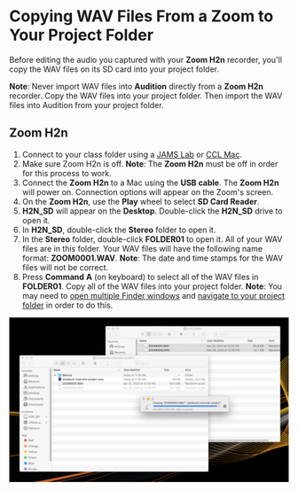 # Copying WAV Files From a Zoom to Your Project Folder

Before editing the audio you captured with your **Zoom H2n** recorder, you'll copy the WAV files on its SD card into your project folder.

**Note**: Never import WAV files into **Audition** directly from a **Zoom H2n** recorder. Copy the WAV files into your project folder. Then import the WAV files into Audition from your project folder.

## Zoom H2n

1. Connect to your class folder using a [JAMS Lab](https://jjloomis.gitbooks.io/file-and-folder-management/content/connecting-in-jams-lab.html) or [CCL Mac](https://jjloomis.gitbooks.io/file-and-folder-management/content/connecting-in-campus-computer-lab.html).
2. Make sure Zoom H2n is off. **Note**: The **Zoom H2n** must be off in order for this process to work.
3. Connect the **Zoom H2n** to a Mac using the **USB cable**. The **Zoom H2n** will power on. Connection options will appear on the Zoom's screen.
4. On the **Zoom H2n**, use the **Play** wheel to select **SD Card Reader**.
5. **H2N\_SD** will appear on the **Desktop**. Double-click the **H2N\_SD** drive to open it.
6. In **H2N\_SD**, double-click the **Stereo** folder to open it.
7. In the **Stereo** folder, double-click **FOLDER01** to open it. All of your WAV files are in this folder. Your WAV files will have the following name format: **ZOOM0001.WAV**. **Note**: The date and time stamps for the WAV files will not be correct.
8. Press **Command** **A** \(on keyboard\) to select all of the WAV files in **FOLDER01**. Copy all of the WAV files into your project folder. **Note**: You may need to [open multiple Finder windows](https://jjloomis.gitbooks.io/file-and-folder-management/content/opening-multiple-finder-windows.html) and [navigate to your project folder](https://jjloomis.gitbooks.io/file-and-folder-management/content/navigating-folder-tree.html) in order to do this.

![Copying WAV files from a Zoom H2n into your project folder.](../.gitbook/assets/copying-wav-files-to-project-folder.png)

